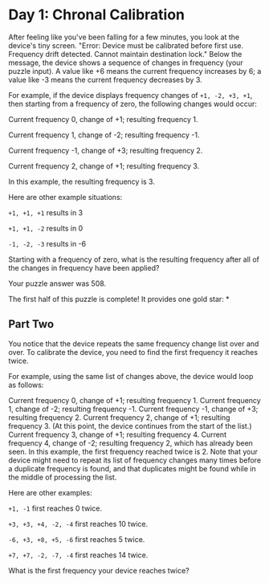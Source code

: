 # Day 1: Chronal Calibration
After feeling like you've been falling for a few minutes, you look at the device's tiny screen. "Error: Device must be calibrated before first use. Frequency drift detected. Cannot maintain destination lock." Below the message, the device shows a sequence of changes in frequency (your puzzle input). A value like +6 means the current frequency increases by 6; a value like -3 means the current frequency decreases by 3.

For example, if the device displays frequency changes of `+1, -2, +3, +1`, then starting from a frequency of zero, the following changes would occur:

Current frequency  0, change of +1; resulting frequency  1.

Current frequency  1, change of -2; resulting frequency -1.

Current frequency -1, change of +3; resulting frequency  2.

Current frequency  2, change of +1; resulting frequency  3.

In this example, the resulting frequency is 3.

Here are other example situations:

`+1, +1, +1` results in  3

`+1, +1, -2` results in  0

`-1, -2, -3` results in -6

Starting with a frequency of zero, what is the resulting frequency after all of the changes in frequency have been applied?

Your puzzle answer was 508.

The first half of this puzzle is complete! It provides one gold star: *

## Part Two 
You notice that the device repeats the same frequency change list over and over. To calibrate the device, you need to find the first frequency it reaches twice.

For example, using the same list of changes above, the device would loop as follows:

Current frequency  0, change of +1; resulting frequency  1.
Current frequency  1, change of -2; resulting frequency -1.
Current frequency -1, change of +3; resulting frequency  2.
Current frequency  2, change of +1; resulting frequency  3.
(At this point, the device continues from the start of the list.)
Current frequency  3, change of +1; resulting frequency  4.
Current frequency  4, change of -2; resulting frequency  2, which has already been seen.
In this example, the first frequency reached twice is 2. Note that your device might need to repeat its list of frequency changes many times before a duplicate frequency is found, and that duplicates might be found while in the middle of processing the list.

Here are other examples:

`+1, -1` first reaches 0 twice.

`+3, +3, +4, -2, -4` first reaches 10 twice.

`-6, +3, +8, +5, -6` first reaches 5 twice.

`+7, +7, -2, -7, -4` first reaches 14 twice.

What is the first frequency your device reaches twice?